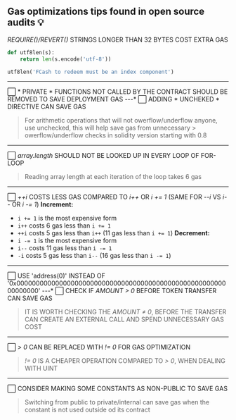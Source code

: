 ## Gas optimizations tips found in open source audits 💡

*REQUIRE()/REVERT()* STRINGS LONGER THAN 32 BYTES COST EXTRA GAS
```python
def utf8len(s):
    return len(s.encode('utf-8'))

utf8len('FCash to redeem must be an index component')
```
---
⬜ * PRIVATE * FUNCTIONS NOT CALLED BY THE CONTRACT SHOULD BE REMOVED TO SAVE DEPLOYMENT GAS
---*
⬜ ADDING * UNCHEKED * DIRECTIVE CAN SAVE GAS
> For arithmetic operations that will not owerflow/underflow anyone, use unchecked, this will help save gas from unnecessary > owerflow/underflow checks in solidity version starting with 0.8
---
⬜ *array.length* SHOULD NOT BE LOOKED UP IN EVERY LOOP OF FOR-LOOP
> Reading array length at each iteration of the loop takes 6 gas
---
⬜ *++i* COSTS LESS GAS COMPARED TO *i++* OR *i += 1* (SAME FOR *--i* VS *i--* OR *i -= 1*)
**Increment:**
- `i += 1` is the most expensive form
- `i++` costs 6 gas less than `i += 1`
- `++i` costs 5 gas less than `i++` (11 gas less than `i += 1`)
**Decrement:**
- `i -= 1` is the most expensive form
- `i--` costs 11 gas less than `i -= 1`
- `-i` costs 5 gas less than `i--` (16 gas less than `i -= 1`)
---
⬜ USE 'address(0)' INSTEAD OF '0x00000000000000000000000000000000000000000000000000000000000000'
---*
⬜ CHECK IF *AMOUNT > 0* BEFORE TOKEN TRANSFER CAN SAVE GAS
> IT IS WORTH CHECKING THE *AMOUNT ≠ 0*, BEFORE THE TRANSFER CAN CREATE AN EXTERNAL CALL AND SPEND UNNECESSARY GAS COST
---
⬜ *> 0* CAN BE REPLACED WITH *!= 0* FOR GAS OPTIMIZATION
> *!= 0* IS A CHEAPER OPERATION COMPARED TO *> 0*, WHEN DEALING WITH UINT
---
⬜ CONSIDER MAKING SOME CONSTANTS AS NON-PUBLIC TO SAVE GAS
> Switching from public to private/internal can save gas when the constant is not used outside od its contract
